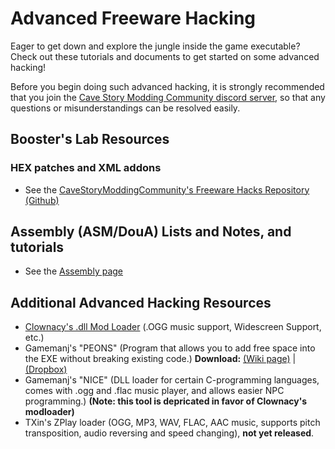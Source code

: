 
# Advanced Freeware Hacking
Eager to get down and explore the jungle inside the game executable? Check out these tutorials and documents to get started on some advanced hacking!

Before you begin doing such advanced hacking, it is strongly recommended that you join the [Cave Story Modding Community discord server](https://discord.gg/xRsWpz6), so that any questions or misunderstandings can be resolved easily.

## Booster's Lab Resources

### HEX patches and XML addons
- See the [CaveStoryModdingCommunity's Freeware Hacks Repository (Github)](https://github.com/CaveStoryModdingCommunity/FreewareHacks)


## Assembly (ASM/DouA) Lists and Notes, and tutorials

- See the [Assembly page](assembly)

## Additional Advanced Hacking Resources
- [Clownacy's .dll Mod Loader](modloader) (.OGG music support, Widescreen Support, etc.)
- Gamemanj's "PEONS" (Program that allows you to add free space into the EXE without breaking existing code.) **Download:** [(Wiki page)](files/PEONS.rar) | [(Dropbox)](https://www.dropbox.com/s/mdmlzw7wy7ftc3b/PEONS.rar?dl=0)
- Gamemanj's "NICE" (DLL loader for certain C-programming languages, comes with .ogg and .flac music player, and allows easier NPC programming.) **(Note: this tool is depricated in favor of Clownacy's modloader)**
- TXin's ZPlay loader (OGG, MP3, WAV, FLAC, AAC music, supports pitch transposition, audio reversing and speed changing), **not yet released**.